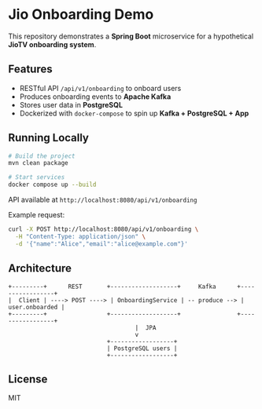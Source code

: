 # Jio Onboarding Demo

This repository demonstrates a **Spring Boot** microservice for a hypothetical **JioTV onboarding system**.

## Features
- RESTful API `/api/v1/onboarding` to onboard users
- Produces onboarding events to **Apache Kafka**
- Stores user data in **PostgreSQL**
- Dockerized with `docker-compose` to spin up **Kafka + PostgreSQL + App**

## Running Locally

```bash
# Build the project
mvn clean package

# Start services
docker compose up --build
```

API available at `http://localhost:8080/api/v1/onboarding`

Example request:

```bash
curl -X POST http://localhost:8080/api/v1/onboarding \
  -H "Content-Type: application/json" \
  -d '{"name":"Alice","email":"alice@example.com"}'
```

## Architecture

```
+---------+      REST       +-------------------+     Kafka      +-----------------+
|  Client | ----> POST ----> | OnboardingService | -- produce --> |  user.onboarded |
+---------+                 +-------------------+                +-----------------+
                                    |  JPA
                                    v
                            +------------------+
                            | PostgreSQL users |
                            +------------------+
```

## License
MIT

